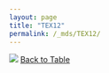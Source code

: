 ```yaml
---
layout: page
title: "TEX12"
permalink: /_mds/TEX12/
---
```


![](../../alns_9.28.22/aln_5HSAA108462_0.977.png?raw=true
)
[Back to Table](../../display)
